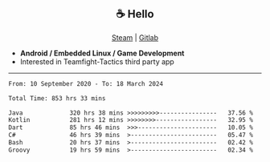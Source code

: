 <h2 align="center"> ☕ Hello </h2>

<p align="center">
  <a href="https://steamcommunity.com/id/Niforances/">Steam</a> |
  <a href="https://gitlab.com/niforances">Gitlab</a>
</p>

 - **Android / Embedded Linux / Game Development**
 - Interested in Teamfight-Tactics third party app

------

<!--START_SECTION:waka-->

```txt
From: 10 September 2020 - To: 18 March 2024

Total Time: 853 hrs 33 mins

Java             320 hrs 38 mins >>>>>>>>>----------------   37.56 %
Kotlin           281 hrs 12 mins >>>>>>>>-----------------   32.95 %
Dart             85 hrs 46 mins  >>>----------------------   10.05 %
C#               46 hrs 39 mins  >------------------------   05.47 %
Bash             20 hrs 37 mins  >------------------------   02.42 %
Groovy           19 hrs 59 mins  >------------------------   02.34 %
```

<!--END_SECTION:waka-->
